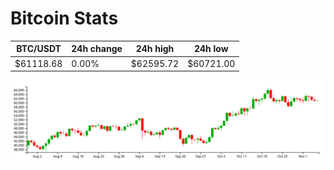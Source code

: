 # Bitcoin Stats

BTC/USDT|24h change|24h high|24h low|
|---|---|---|---|
|$61118.68|0.00%|$62595.72|$60721.00|

<img src="./chart.svg">
